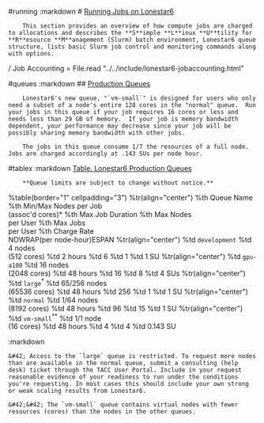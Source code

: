 #running
	:markdown
		# [Running Jobs on Lonestar6](#running)

		This section provides an overview of how compute jobs are charged to allocations and describes the **S**imple **L**inux **U**tility for **R**esource **M**anagement (Slurm) batch environment, Lonestar6 queue structure, lists basic Slurm job control and monitoring commands along with options.

/ Job Accounting
= File.read "../../include/lonestar6-jobaccounting.html"

#queues
	:markdown
		## [Production Queues](#queues)

		Lonestar6's new queue, "`vm-small`" is designed for users who only need a subset of a node's entire 128 cores in the "normal" queue.  Run your jobs in this queue if your job requires 16 cores or less and needs less than 29 GB of memory.  If your job is memory bandwidth dependent, your performance may decrease since your job will be possibly sharing memory bandwidth with other jobs.  

		The jobs in this queue consume 1/7 the resources of a full node.  Jobs are charged accordingly at .143 SUs per node hour.

#tablex
	:markdown
		[Table. Lonestar6 Production Queues](#tablex)

		**Queue limits are subject to change without notice.**

%table(border="1" cellpadding="3")
	%tr(align="center")
		%th Queue Name
		%th Min/Max Nodes per Job<br /> (assoc'd cores)*
		%th Max Job Duration
		%th Max Nodes<br> per User
		%th Max Jobs<br> per User
		%th Charge Rate<br />NOWRAP(per node-hour)ESPAN
	%tr(align="center")
		%td <code>development</code>
		%td 4 nodes<br>(512 cores)
		%td 2 hours 
		%td 6 
		%td 1 
		%td 1 SU
	%tr(align="center")
		%td <code>gpu-a100</code>
		%td 16 nodes<br>(2048 cores)
		%td 48 hours 
		%td 16 
		%td 8 
		%td 4 SUs
	%tr(align="center")
		%td <code>large</code><sup>&#42;</sup>
		%td 65/256 nodes<br>(65536 cores)
		%td 48 hours 
		%td 256 
		%td 1 
		%td 1 SU
	%tr(align="center")
		%td <code>normal</code>
		%td 1/64 nodes<br>(8192 cores)
		%td 48 hours 
		%td 96 
		%td 15 
		%td 1 SU
	%tr(align="center")
		%td <code>vm-small</code><sup>&#42;&#42;</sup>
		%td 1/1 node<br>(16 cores)
		%td 48 hours 
		%td 4
		%td 4
		%td 0.143 SU

:markdown

	&#42; Access to the `large` queue is restricted. To request more nodes than are available in the normal queue, submit a consulting (help desk) ticket through the TACC User Portal. Include in your request reasonable evidence of your readiness to run under the conditions you're requesting. In most cases this should include your own strong or weak scaling results from Lonestar6.

	&#42;&#42; The `vm-small` queue contains virtual nodes with fewer resources (cores) than the nodes in the other queues.


